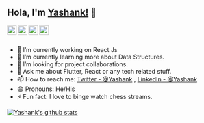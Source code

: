 ## Hola, I'm [Yashank!](https://dsc.community.dev/u/m65zue) 👋

<a href="https://twitter.com/yashank17">
  <img align="left" alt="Yashank's Twitter" width="22px" src="https://cdn.jsdelivr.net/npm/simple-icons@v3/icons/twitter.svg" />
</a>
<a href="https://www.linkedin.com/in/yashank18/">
  <img align="left" alt="Yashank's Linkdein" width="22px" src="https://cdn.jsdelivr.net/npm/simple-icons@v3/icons/linkedin.svg" />
</a>
<a href="https://github.com/yashank18">
  <img align="left" alt="Yashank's Github" width="22px" src="https://cdn.jsdelivr.net/npm/simple-icons@v3/icons/github.svg" />
</a>
<a href="https://www.instagram.com/yashank__18/">
  <img align="left" alt="Yashank's Instagram" width="22px" src="https://cdn.jsdelivr.net/npm/simple-icons@v3/icons/instagram.svg" />
</a>

<br/>
<br/>



- 🔭 I’m currently working on React Js
- 🌱 I’m currently learning more about Data Structures.
- 🤔 I’m looking for project collaborations.
- 💬 Ask me about Flutter, React or any tech related stuff.
- 📫 How to reach me: [Twitter - @Yashank](https://twitter.com/yashank17) , [LinkedIn - @Yashank](https://www.linkedin.com/in/yashank18/)
- 😄 Pronouns: He/His
- ⚡ Fun fact: I love to binge watch chess streams.

<a href="https://github.com/Yashank18">
 <img align="center" src="https://github-readme-stats.vercel.app/api?username=yashank18&show_icons=true&theme=light&line_height=27" alt="Yashank's github stats"/>
</a>
